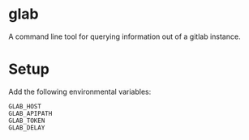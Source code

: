 # glab

A command line tool for querying information out of a gitlab instance.

# Setup

Add the following environmental variables:

    GLAB_HOST
    GLAB_APIPATH
    GLAB_TOKEN
    GLAB_DELAY



